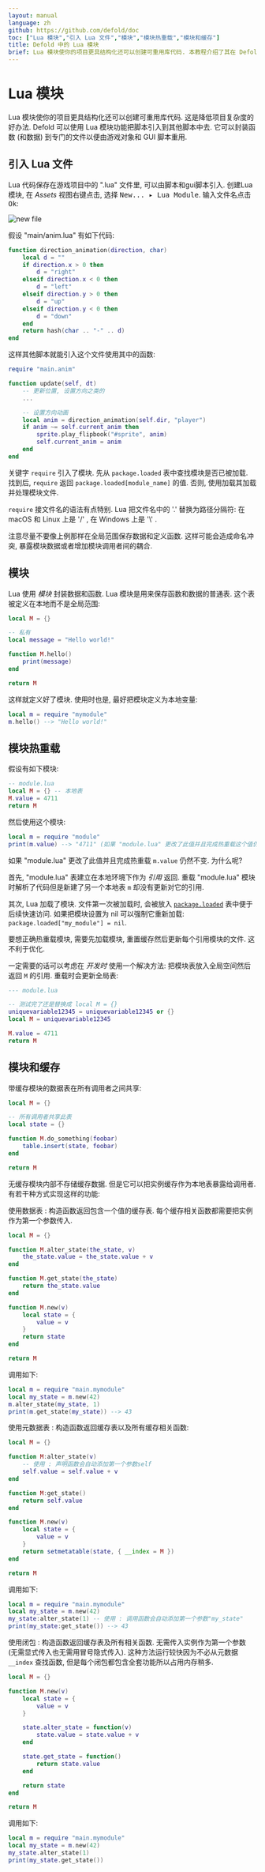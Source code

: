 ```yaml
---
layout: manual
language: zh
github: https://github.com/defold/doc
toc: ["Lua 模块","引入 Lua 文件","模块","模块热重载","模块和缓存"]
title: Defold 中的 Lua 模块
brief: Lua 模块使你的项目更具结构化还可以创建可重用库代码. 本教程介绍了其在 Defold 中的用法.
---
```


# Lua 模块

Lua 模块使你的项目更具结构化还可以创建可重用库代码. 这是降低项目复杂度的好办法. Defold 可以使用 Lua 模块功能把脚本引入到其他脚本中去. 它可以封装函数 (和数据) 到专门的文件以便由游戏对象和 GUI 脚本重用.

## 引入 Lua 文件

Lua 代码保存在游戏项目中的 ".lua" 文件里, 可以由脚本和gui脚本引入. 创建Lua模块, 在 *Assets* 视图右键点击, 选择 <kbd>New... ▸ Lua Module</kbd>. 输入文件名点击 <kbd>Ok</kbd>:

![new file](/manuals/images/modules/new_name.png)

假设 "main/anim.lua" 有如下代码:

```lua
function direction_animation(direction, char)
    local d = ""
    if direction.x > 0 then
        d = "right"
    elseif direction.x < 0 then
        d = "left"
    elseif direction.y > 0 then
        d = "up"
    elseif direction.y < 0 then
        d = "down"
    end
    return hash(char .. "-" .. d)
end
```

这样其他脚本就能引入这个文件使用其中的函数:

```lua
require "main.anim"

function update(self, dt)
    -- 更新位置, 设置方向之类的
    ...

    -- 设置方向动画
    local anim = direction_animation(self.dir, "player")
    if anim ~= self.current_anim then
        sprite.play_flipbook("#sprite", anim)
        self.current_anim = anim
    end
end
```

关键字 `require` 引入了模块. 先从 `package.loaded` 表中查找模块是否已被加载. 找到后, `require` 返回 `package.loaded[module_name]` 的值. 否则, 使用加载其加载并处理模块文件.

`require` 接文件名的语法有点特别. Lua 把文件名中的 '.' 替换为路径分隔符: 在 macOS 和 Linux 上是 '/' , 在 Windows 上是 '\\' .

注意尽量不要像上例那样在全局范围保存数据和定义函数. 这样可能会造成命名冲突, 暴露模块数据或者增加模块调用者间的耦合.

## 模块

Lua 使用 _模块_ 封装数据和函数. Lua 模块是用来保存函数和数据的普通表. 这个表被定义在本地而不是全局范围:

```lua
local M = {}

-- 私有
local message = "Hello world!"

function M.hello()
    print(message)
end

return M
```

这样就定义好了模块. 使用时也是, 最好把模块定义为本地变量:

```lua
local m = require "mymodule"
m.hello() --> "Hello world!"
```

## 模块热重载

假设有如下模块:

```lua
-- module.lua
local M = {} -- 本地表
M.value = 4711
return M
```

然后使用这个模块: 

```lua
local m = require "module"
print(m.value) --> "4711" (如果 "module.lua" 更改了此值并且完成热重载这个值仍然不变)
```

如果 "module.lua" 更改了此值并且完成热重载 `m.value` 仍然不变. 为什么呢?

首先, "module.lua" 表建立在本地环境下作为 _引用_ 返回. 重载 "module.lua" 模块时解析了代码但是新建了另一个本地表 `m` 却没有更新对它的引用.

其次, Lua 加载了模块. 文件第一次被加载时, 会被放入 [`package.loaded`](/ref/package/#package.loaded) 表中便于后续快速访问. 如果把模块设置为 nil 可以强制它重新加载: `package.loaded["my_module"] = nil`.

要想正确热重载模块, 需要先加载模块, 重置缓存然后更新每个引用模块的文件. 这不利于优化.

一定需要的话可以考虑在 _开发时_ 使用一个解决方法: 把模块表放入全局空间然后返回 `M` 的引用. 重载时会更新全局表:

```lua
--- module.lua

-- 测试完了还是替换成 local M = {}
uniquevariable12345 = uniquevariable12345 or {}
local M = uniquevariable12345

M.value = 4711
return M
```

## 模块和缓存

带缓存模块的数据表在所有调用者之间共享:

```lua
local M = {}

-- 所有调用者共享此表
local state = {}

function M.do_something(foobar)
    table.insert(state, foobar)
end

return M
```

无缓存模块内部不存储缓存数据. 但是它可以把实例缓存作为本地表暴露给调用者. 有若干种方式实现这样的功能:

使用数据表
: 构造函数返回包含一个值的缓存表. 每个缓存相关函数都需要把实例作为第一个参数传入.

  ```lua
  local M = {}
  
  function M.alter_state(the_state, v)
      the_state.value = the_state.value + v
  end
  
  function M.get_state(the_state)
      return the_state.value
  end
  
  function M.new(v)
      local state = {
          value = v
      }
      return state
  end
  
  return M
  ```
  
  调用如下:
  
  ```lua
  local m = require "main.mymodule"
  local my_state = m.new(42)
  m.alter_state(my_state, 1)
  print(m.get_state(my_state)) --> 43
  ```

使用元数据表
: 构造函数返回缓存表以及所有缓存相关函数:

  ```lua
  local M = {}
  
  function M:alter_state(v)
      -- 使用 : 声明函数会自动添加第一个参数self
      self.value = self.value + v
  end
  
  function M:get_state()
      return self.value
  end
  
  function M.new(v)
      local state = {
          value = v
      }
      return setmetatable(state, { __index = M })
  end
  
  return M
  ```

  调用如下:

  ```lua
  local m = require "main.mymodule"
  local my_state = m.new(42)
  my_state:alter_state(1) -- 使用 : 调用函数会自动添加第一个参数"my_state"
  print(my_state:get_state()) --> 43
  ```

使用闭包
:  构造函数返回缓存表及所有相关函数. 无需传入实例作为第一个参数 (无需显式传入也无需用冒号隐式传入). 这种方法运行较快因为不必从元数据 `__index` 查找函数, 但是每个闭包都包含全套功能所以占用内存稍多.

  ```lua
  local M = {}
  
  function M.new(v)
      local state = {
          value = v
      }
  
      state.alter_state = function(v)
          state.value = state.value + v
      end
  
      state.get_state = function()
          return state.value
      end
  
      return state
  end
  
  return M
  ```

  调用如下:

  ```lua
  local m = require "main.mymodule"
  local my_state = m.new(42)
  my_state.alter_state(1)
  print(my_state.get_state()) 
  ```
